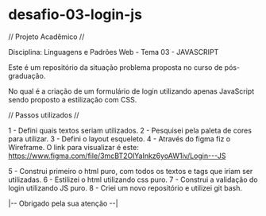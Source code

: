# desafio-03-login-js
// Projeto Acadêmico //

Disciplina: Linguagens e Padrões Web - Tema 03 - JAVASCRIPT

Este é um repositório da situação problema proposta no curso de pós-graduação.

No qual é a criação de um formulário de login utilizando apenas JavaScript sendo proposto a estilização com CSS.

// Passos utilizados // 

1 - Defini quais textos seriam utilizados.
2 - Pesquisei pela paleta de cores para utilizar.
3 - Defini o layout esqueleto.
4 - Através do figma fiz o Wireframe.
O link para visualizar é este: https://www.figma.com/file/3mcBT2OlYaInkz6yoAW1iv/Login---JS

5 - Construi primeiro o html puro, com todos os textos e tags que iriam ser utilizadas.
6 - Estilizei o html utilizando css puro.
7 - Construi a validação do login utilizando JS puro.
8 - Criei um novo repositório e utilizei git bash.

|-- Obrigado pela sua atenção --|

